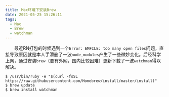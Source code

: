 ```yaml
---
title: Mac环境下安装Brew
date: 2021-05-25 15:26:11
tags:
  - Mac
  - Brew
  - watchman
---
```


&emsp;&emsp;最近RN打包的时候遇到一个`Error: EMFILE: too many open files`问题，直接导致原因就是本人手滑删了一波`node_modules`产生了一些微妙变化。后经科学上网，通过安装`brew`（要有外网，国内比较困难）更新下载了一波`watchman`得以解决。

```shell
$ /usr/bin/ruby -e "$(curl -fsSL https://raw.githubusercontent.com/Homebrew/install/master/install)"
$ brew update
$ brew install watchman
```